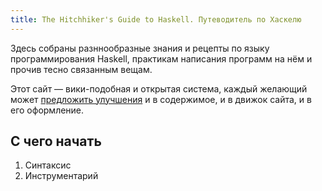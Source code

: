 ```yaml
---
title: The Hitchhiker's Guide to Haskell. Путеводитель по Хаскелю
---
```


Здесь собраны разннообразные знания и рецепты по языку программирования Haskell,
практикам написания программ на нём и прочив тесно связанным вещам.

Этот сайт — вики-подобная и открытая система, каждый желающий может [предложить улучшения]() и в содержимое, и в движок сайта, и в его оформление.

## С чего начать

1. Синтаксис
2. Инструментарий
